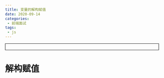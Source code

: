 ```yaml
---
title: 变量的解构赋值
date: 2020-09-14
categories:
 - 前端面试
tags:
 - js
---
```




<div style="border:solid 1px #000;padding: 10px;">
<Icon type='phone'/>
</div>

# 解构赋值